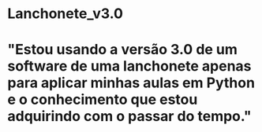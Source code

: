 # Lanchonete_v3.0

# "Estou usando a versão 3.0 de um software de uma lanchonete apenas para aplicar minhas aulas em Python e o conhecimento que estou adquirindo com o passar do tempo."
